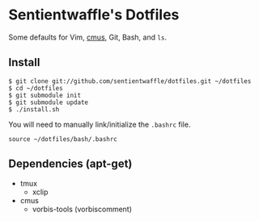 # Sentientwaffle's Dotfiles

Some defaults for Vim, [cmus](http://cmus.sourceforge.net/), Git, Bash,
and `ls`.

## Install

    $ git clone git://github.com/sentientwaffle/dotfiles.git ~/dotfiles
    $ cd ~/dotfiles
    $ git submodule init
    $ git submodule update
    $ ./install.sh

You will need to manually link/initialize the `.bashrc` file.

    source ~/dotfiles/bash/.bashrc

## Dependencies (apt-get)

  * tmux
    * xclip
  * cmus
    * vorbis-tools (vorbiscomment)

